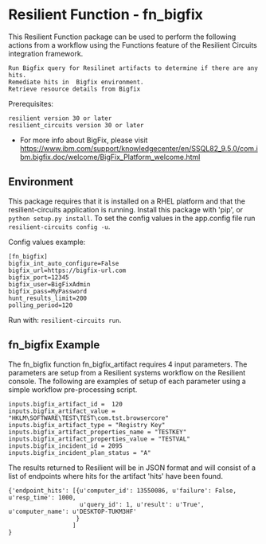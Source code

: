 # Resilient Function - fn_bigfix

This Resilient Function package can be used to perform the following actions from a workflow using the Functions feature of the Resilient
Circuits integration framework.
```
Run Bigfix query for Resilinet artifacts to determine if there are any hits.
Remediate hits in  Bigfix environment.
Retrieve resource details from Bigfix
```

Prerequisites:
```
resilient version 30 or later
resilient_circuits version 30 or later
```
* For more info about BigFix, please visit https://www.ibm.com/support/knowledgecenter/en/SSQL82_9.5.0/com.ibm.bigfix.doc/welcome/BigFix_Platform_welcome.html


## Environment

This package requires that it is installed on a RHEL platform and that the resilient-circuits application is running.
Install this package with 'pip', or `python setup.py install`.
To set the config values in the app.config file run `resilient-circuits config -u`.

Config values example:
```
[fn_bigfix]
bigfix_int_auto_configure=False
bigfix_url=https://bigfix-url.com
bigfix_port=12345
bigfix_user=BigFixAdmin
bigfix_pass=MyPassword
hunt_results_limit=200
polling_period=120
```

Run with: `resilient-circuits run`.

## fn_bigfix Example

The fn_bigfix  function fn_bigfix_artifact requires 4 input parameters. The parameters are setup from a
Resilient systems workflow on the Resilient console.
The following are examples of setup of each parameter using a simple workflow pre-processing script.

```
inputs.bigfix_artifact_id =  120
inputs.bigfix_artifact_value = "HKLM\SOFTWARE\TEST\TEST\com.tst.browsercore"
inputs.bigfix_artifact_type = "Registry Key"
inputs.bigfix_artifact_properties_name = "TESTKEY"
inputs.bigfix_artifact_properties_value = "TESTVAL"
inputs.bigfix_incident_id = 2095
inputs.bigfix_incident_plan_status = "A"
```
The results returned to Resilient will be in JSON format and will consist of a list of
endpoints where hits for the artifact 'hits' have been found.
```
{'endpoint_hits': [{u'computer_id': 13550086, u'failure': False, u'resp_time': 1000,
                    u'query_id': 1, u'result': u'True', u'computer_name': u'DESKTOP-TUKM3HF'
                   }
                  ]
}
```
